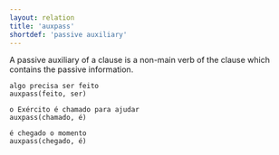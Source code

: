 ```yaml
---
layout: relation
title: 'auxpass'
shortdef: 'passive auxiliary'
---
```


A passive auxiliary of a clause is a non-main verb of the clause which
contains the passive information.

~~~ sdparse
algo precisa ser feito
auxpass(feito, ser)
~~~

~~~ sdparse
o Exército é chamado para ajudar
auxpass(chamado, é)
~~~

~~~ sdparse
é chegado o momento
auxpass(chegado, é)
~~~
<!-- Interlanguage links updated Út zář 29 20:31:44 CEST 2020 -->
